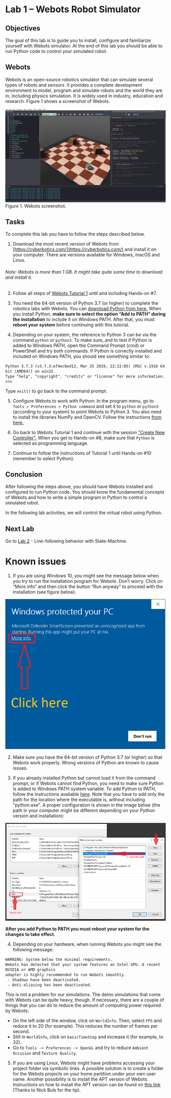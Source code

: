 # Lab 1 – Webots Robot Simulator

## Objectives

The goal of this lab is to guide you to install, configure and familiarize yourself with Webots simulator. At the end of this lab you should be able to run Python code to control your simulated robot. 

## Webots
Webots is an open-source robotics simulator that can simulate several types of robots and sensors. It provides a complete development environment to model, program and simulate robots and the world they are in, including physics simulation. It is widely used in industry, education and research. Figure 1 shows a screenshot of Webots.

![Webots screenshot](/Lab1/Webots_screenshot.png)
Figure 1. Webots screenshot.

## Tasks
To complete this lab you have to follow the steps described below. 

1. Download the most recent version of Webots from [https://cyberbotics.com/](https://cyberbotics.com/) and install it on your computer. There are versions available for Windows, macOS and Linux.
  ###### _Note:_ Webots is more than 1 GB. It might take quite some time to download and install it.

2. Follow all steps of [Webots Tutorial 1](https://cyberbotics.com/doc/guide/tutorial-1-your-first-simulation-in-webots) until and including Hands-on #7.

3. You need the 64-bit version of Python 3.7 (or higher) to complete the robotics labs with Webots. You can [download Python from here.](https://www.python.org/downloads/) When you install Python, **make sure to select the option “Add to PATH” during the installation** to include it on Windows PATH. After that, you must **reboot your system** before continuing with this tutorial.  

4. Depending on your system, the reference to Python 3 can be via the command `python` or `python3`. To make sure, and to test if Python is added to Windows PATH, open the Command Prompt (cmd) or PowerShell and try both commands. If Python is correctly installed and included on Windows PATH, you should see something similar to:
```
Python 3.7.3 (v3.7.3:ef4ec6ed12, Mar 25 2019, 22:22:05) [MSC v.1916 64 bit (AMD64)] on win32
Type "help", "copyright", "credits" or "license" for more information.
>>>
```
  Type `exit()` to go back to the command prompt.

5. Configure Webots to work with Python: In the program menu, go to `Tools > Preferences > Python command` and set it to `python` or `python3` (according to your system) to point Webots to Python 3. You also need to install the libraries NumPy and OpenCV. Follow the instructions [from here.](https://cyberbotics.com/doc/guide/using-python)

6. Go back to Webots Tutorial 1 and continue with the session ["Create New Controller".](https://cyberbotics.com/doc/guide/tutorial-1-your-first-simulation-in-webots?tab-language=python#create-a-new-controller) When you get to Hands-on #8, make sure that `Python` is selected as programming language.

7. Continue to follow the instructions of Tutorial 1 until Hands-on #10 (remember to select Python). 

## Conclusion
After following the steps above, you should have Webots installed and configured to run Python code. You should know the fundamental concepts of Webots and how to write a simple program in Python to control a simulated robot.

In the following lab activities, we will control the virtual robot using Python.

## Next Lab
Go to [Lab 2](/Lab2) - Line-following behavior with State-Machine.

# Known issues

1. If you are using Windows 10, you might see the message below when you try to run the installation program for Webots. Don’t worry. Click on “More info” and then click the button “Run anyway” to proceed with the installation (see figure below).

![Windows message](/Lab1/windows_message.png)

2. Make sure you have the 64-bit version of Python 3.7 (or higher) so that Webots work properly. Wrong versions of Python are known to cause issues.

3. If you already installed Python but cannot load it from the command prompt, or if Webots cannot find Python, you need to make sure Python is added to Windows PATH system variable. To add Python to PATH, follow the instructions available [here](https://datatofish.com/add-python-to-windows-path/). Note that you have to add only the path for the location where the executable is, without including "python.exe". A proper configuration is shown in the image below (the path in your computer might be different depending on your Python version and installation):

![windows_path_variable_python.png](windows_path_variable_python.png)

 **After you add Python to PATH you must reboot your system for the changes to take effect.**

4. Depending on your hardware, when running Webots you might see the following message: 

```
WARNING: System below the minimal requirements.
Webots has detected that your system features an Intel GPU. A recent NVIDIA or AMD graphics
adapter is highly recommended to run Webots smoothly. 
 - Shadows have been deactivated.
 - Anti-aliasing has been deactivated.
```

This is not a problem for our simulations. The demo simulations that come with Webots can be quite heavy, though. If necessary, there are a couple of things that you can do to reduce the amount of computing power required by Webots:
- On the left side of the window, click on `WorldInfo`. Then, select `FPS` and reduce it to 20 (for example). This reduces the number of frames per second.
- Still in `WorldInfo`, click on `basicTimeStep` and increase it (for example, to 32).
- Go to `Tools -> Preferences -> OpenGL` and try to reduce `Ambient Occusion` and `Texture Quality`.

5. If you are using Linux, Webots might have problems accessing your project folder via symbolic links. A possible solution is to create a folder for the Webots projects on your home partition under your own user name. Another possibility is to install the APT version of Webots. Instructions on how to install the APT version can be found on [this link](https://www.cyberbotics.com/doc/guide/installation-procedure) (Thanks to Nick Buls for the tip).

